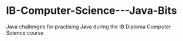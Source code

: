 # IB-Computer-Science---Java-Bits
Java challenges for practising Java during the IB Diploma Computer Science course
